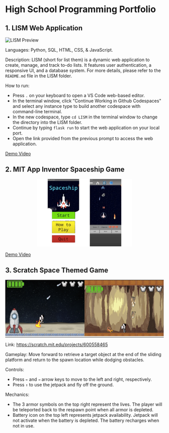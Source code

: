 # High School Programming Portfolio
## 1. LISM Web Application
<picture>
  <img alt = "LISM Preview" src = "/Preview/LISM Preview.png">
</picture> 


Languages: Python, SQL, HTML, CSS, & JavaScript.  

Description: LISM (short for list them) is a dynamic web application to create, manage, and track to-do lists. It features user authentication, a responsive UI, and a database system. For more details, please refer to the `README.md` file in the LISM folder.

How to run:
- Press ` . ` on your keyboard to open a VS Code web-based editor.
- In the terminal window, click "Continue Working in Github Codespaces" and select any instance type to build another codespace with command-line terminal.
- In the new codespace, type `cd LISM` in the terminal window to change the directory into the LISM folder.
- Continue by typing `flask run` to start the web application on your local port.
- Open the link provided from the previous prompt to access the web application.

[Demo Video](https://cuhko365-my.sharepoint.com/:v:/g/personal/123040049_link_cuhk_edu_cn/Ebv7MHUmxelOr13W5j-kmdkBcvWruDGAYTAiicedbPDCqA?nav=eyJyZWZlcnJhbEluZm8iOnsicmVmZXJyYWxBcHAiOiJPbmVEcml2ZUZvckJ1c2luZXNzIiwicmVmZXJyYWxBcHBQbGF0Zm9ybSI6IldlYiIsInJlZmVycmFsTW9kZSI6InZpZXciLCJyZWZlcnJhbFZpZXciOiJNeUZpbGVzTGlua0NvcHkifX0&e=de7iBg)

## 2. MIT App Inventor Spaceship Game
<div align = "center">
  <picture>
    <img alt = "MIT App Inventor Spaceship Game Preview" src = "/Previews/MIT App Inventor Spaceship Game Preview.png" width = "60%">
  </picture> 
</div>


[Demo Video](https://cuhko365-my.sharepoint.com/:v:/g/personal/123040049_link_cuhk_edu_cn/ERm-Dt_jSxlFu71w8SzB3KUBETgsZ9k5xGO962Nz4vpH7A?nav=eyJyZWZlcnJhbEluZm8iOnsicmVmZXJyYWxBcHAiOiJPbmVEcml2ZUZvckJ1c2luZXNzIiwicmVmZXJyYWxBcHBQbGF0Zm9ybSI6IldlYiIsInJlZmVycmFsTW9kZSI6InZpZXciLCJyZWZlcnJhbFZpZXciOiJNeUZpbGVzTGlua0NvcHkifX0&e=T9SkM2)

## 3. Scratch Space Themed Game
<table cellspacing = "0" cellpadding = "0" style = "border-collapse: collapse; width: 100%;">
  <tr>
    <!-- Left Column -->
    <td width = "50%" style = "padding: 0; border: none;">
      <picture>
        <img alt="Scratch Space Themed Game Preview" src="/Previews/Scratch Space Themed Game Preview.png">
      </picture>
    </td>
    <!-- Right Column -->
    <td width = "50%" style = "padding: 0; border: none;">
      <picture>
        <img alt = "Scratch Space Themed Game Preview 2" src = "/Previews/Scratch Space Themed Game Preview 2.png">
      </picture>
    </td>
  </tr>
</table>

Link: https://scratch.mit.edu/projects/600558465

Gameplay: Move forward to retrieve a target object at the end of the sliding platform and return to the spawn location while dodging obstacles.

Controls: 
- Press `←` and `→` arrow keys to move to the left and right, respectively. 
- Press `↑` to use the jetpack and fly off the ground.

Mechanics:
- The 3 armor symbols on the top right represent the lives. The player will be teleported back to the respawn point when all armor is depleted.
- Battery icon on the top left represents jetpack availability. Jetpack will not activate when the battery is depleted. The battery recharges when not in use.
